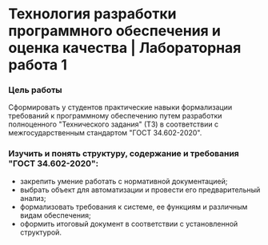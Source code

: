 # Технология разработки программного обеспечения и оценка качества | Лабораторная работа 1

### Цель работы
Cформировать у студентов практические навыки формализации требований к программному обеспечению путем разработки полноценного "Технического задания" (ТЗ) в соответствии с межгосударственным стандартом "ГОСТ 34.602-2020".

### Изучить и понять структуру, содержание и требования "ГОСТ 34.602-2020":
- закрепить умение работать с нормативной документацией;
- выбрать объект для автоматизации и провести его предварительный анализ;
- формализовать требования к системе, ее функциям и различным видам обеспечения;
- оформить итоговый документ в соответствии с установленной структурой.
